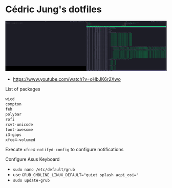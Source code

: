 # Cédric Jung's dotfiles

![Demo](demo.png)

* https://www.youtube.com/watch?v=oHbJK6r2Xwo


List of packages
```
wicd
compton
feh
polybar
rofi
rxvt-unicode
font-awesome
i3-gaps
xfce4-volumed
```


Execute `xfce4-notifyd-config` to configure notifications



Configure Asus Keyboard
* `sudo nano /etc/default/grub`
* use `GRUB_CMDLINE_LINUX_DEFAULT="quiet splash acpi_osi="` 
* `sudo update-grub`